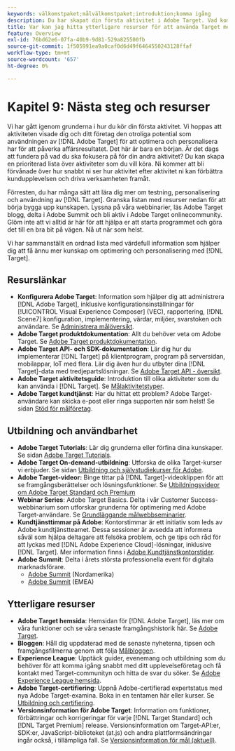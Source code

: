 ```yaml
---
keywords: välkomstpaket;målvälkomstpaket;introduktion;komma igång
description: Du har skapat din första aktivitet i Adobe Target. Vad kommer härnäst? I den här artikeln finns länkar till ytterligare resurser, självstudiekurser och instruktionsvideor.
title: Var kan jag hitta ytterligare resurser för att använda Target mer effektivt?
feature: Overview
exl-id: 76bd62e6-07fa-40b9-9d81-529a825500fb
source-git-commit: 1f505991ea9a0caf0d6d49f6464550243128ffaf
workflow-type: tm+mt
source-wordcount: '657'
ht-degree: 0%

---
```


# Kapitel 9: Nästa steg och resurser

Vi har gått igenom grunderna i hur du kör din första aktivitet. Vi hoppas att aktiviteten visade dig och ditt företag den otroliga potential som användningen av [!DNL Adobe Target] för att optimera och personalisera har för att påverka affärsresultatet. Det här är bara en början. Är det dags att fundera på vad du ska fokusera på för din andra aktivitet? Du kan skapa en prioriterad lista över aktiviteter som du vill köra. Ni kommer att bli förvånade över hur snabbt ni ser hur aktivitet efter aktivitet ni kan förbättra kundupplevelsen och driva verksamheten framåt.

Förresten, du har många sätt att lära dig mer om testning, personalisering och användning av [!DNL Target]. Granska listan med resurser nedan för att börja bygga upp kunskapen. Lyssna på våra webbinarier, läs Adobe Target blogg, delta i Adobe Summit och bli aktiv i Adobe Target onlinecommunity. Glöm inte att vi alltid är här för att hjälpa er att starta programmet och göra det till en bra bit på vägen. Nå ut när som helst.

Vi har sammanställt en ordnad lista med värdefull information som hjälper dig att få ännu mer kunskap om optimering och personalisering med [!DNL Target].

## Resurslänkar

* **Konfigurera Adobe Target**: Information som hjälper dig att administrera [!DNL Adobe Target], inklusive konfigurationsinställningar för [!UICONTROL Visual Experience Composer] (VEC), rapportering, [!DNL Scene7] konfiguration, implementering, värdar, miljöer, svarstoken och användare. Se [Administrera målöversikt](/help/main/administrating-target/administrating-target.md).
* **Adobe Target produktdokumentation**: Allt du behöver veta om Adobe Target. Se [Adobe Target produktdokumentation](https://experienceleague.adobe.com/docs/target/using/target-home.html).
* **Adobe Target API- och SDK-dokumentation**: Lär dig hur du implementerar [!DNL Target] på klientprogram, program på serversidan, mobilappar, IoT med flera. Lär dig även hur du utbyter dina [!DNL Target]-data med tredjepartslösningar. Se [Adobe Target API - översikt](/help/main/api/api-overview.md).
* **Adobe Target aktivitetsguide**: Introduktion till olika aktiviteter som du kan använda i [!DNL Target]. Se [Målaktivitetstyper](/help/main/c-activities/target-activities-guide.md).
* **Adobe Target kundtjänst**: Har du hittat ett problem? Adobe Target-användare kan skicka e-post eller ringa supporten när som helst! Se sidan [Stöd för målföretag](https://helpx.adobe.com/contact/enterprise-support.ec.html#target).

## Utbildning och användbarhet

* **Adobe Target Tutorials**: Lär dig grunderna eller förfina dina kunskaper. Se sidan [Adobe Target Tutorials](https://experienceleague.adobe.com/docs/target-learn/tutorials/overview.html).
* **Adobe Target On-demand-utbildning**: Utforska de olika Target-kurser vi erbjuder. Se sidan [Utbildning och självstudiekurser för Adobe](https://helpx.adobe.com/learning.html?promoid=KAUDK).
* **Adobe Target-videor:** Binge tittar på [!DNL Target]-videoklippen för att se framgångsberättelser och lösningsfunktioner. Se [Utbildningsvideor om Adobe Target Standard och Premium](/help/main/c-intro/target-standard-premium-training-videos.md)
* **Webinar Series**: Adobe Target Basics. Delta i vår Customer Success-webbinarium som utforskar grunderna för optimering med Adobe Target-användare. Se [Grundläggande målwebbseminarier](/help/main/cmp-resources-and-contact-information.md#concept_11902FAC95C64479AABE020557A7EEE4).
* **Kundtjänsttimmar på Adobe**: Kontorstimmar är ett initiativ som leds av Adobe kundtjänstteamet. Dessa sessioner är avsedda att informera såväl som hjälpa deltagare att felsöka problem, och ge tips och råd för att lyckas med [!DNL Adobe Experience Cloud]-lösningar, inklusive [!DNL Target]. Mer information finns i [Adobe Kundtjänstkontorstider](/help/main/cmp-resources-and-contact-information.md#concept_58EA30379D3B48C4848BA2A8C464A5B7).
* **Adobe Summit**: Delta i årets största professionella event för digitala marknadsförare.
   * [Adobe Summit](https://summit.adobe.com/na/) (Nordamerika)
   * [Adobe Summit](https://summit-emea.adobe.com/emea/) (EMEA)

## Ytterligare resurser

* **Adobe Target hemsida**: Hemsidan för [!DNL Adobe Target], läs mer om våra funktioner och se våra senaste framgångshistorik här. Se [Adobe Target](https://www.adobe.com/marketing/target.html).
* **Bloggen**: Håll dig uppdaterad med de senaste nyheterna, tipsen och framgångsfilmerna genom att följa [Målbloggen](https://blog.adobe.com/en/topics/target).
* **Experience League**: Upptäck guider, evenemang och utbildning som du behöver för att komma igång snabbt med ditt upplevelseföretag och få kontakt med Target-communityn och hitta de svar du söker. Se [Adobe Experience League hemsida](https://experienceleague.adobe.com/#home).
* **Adobe Target-certifiering**: Uppnå Adobe-certifierad expertstatus med nya Adobe Target-examina. Boka in en tentamen här eller kurser. Se [Utbildning och certifiering](/help/main/c-intro/training-and-certification.md).
* **Versionsinformation för Adobe Target**: Information om funktioner, förbättringar och korrigeringar för varje [!DNL Target Standard] och [!DNL Target Premium] release. Versionsinformation om Target-API:er, SDK:er, JavaScript-biblioteket (at.js) och andra plattformsändringar ingår också, i tillämpliga fall. Se [Versionsinformation för mål (aktuell)](/help/main/r-release-notes/release-notes.md).
